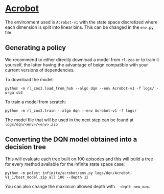 # [Acrobot](https://www.gymlibrary.dev/environments/classic_control/acrobot/)

The environment used is `Acrobot-v1` with the state space discretized where each dimension is split into linear bins.
This can be changed in the ``env.py`` file.

## Generating a policy

We recommend to either directly download a model from ``rl-zoo`` or to train it yourself, the latter having the advantage of beign compatible with your current versions of dependencies.

To download the model:
```
python -m rl_zoo3.load_from_hub --algo dqn --env Acrobot-v1 -f logs/ -orga sb3
```

To train a model from scratch:

```
python -m rl_zoo3.train --algo dqn --env Acrobot-v1 -f logs/
```

The model file that will be used in the next step can be found at ``logs/dqn/<env>/<env>.zip``

## Converting the DQN model obtained into a decision tree

This will evaluate each tree built on 100 episodes and this will build a tree for every method available for the infinite state space case:

```
python -m polext infinite/acrobot/env.py logs/dqn/Acrobot-v1_1/best_model.zip all 100 --depth 12
```

You can also change the maximum allowed depth with ``--depth new_max``.
